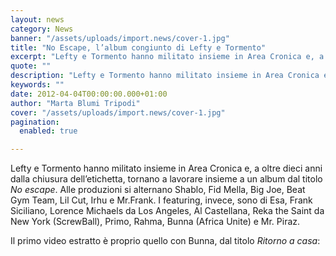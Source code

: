 ```yaml
---
layout: news
category: News
banner: "/assets/uploads/import.news/cover-1.jpg"
title: "No Escape, l’album congiunto di Lefty e Tormento"
excerpt: "Lefty e Tormento hanno militato insieme in Area Cronica e, a oltre dieci anni dalla chiusura dell’etichetta, tornano a lavorare insieme a un album dal titolo No escape. Alle produzioni si alternano Shablo, Fid Mella, Big Joe, Beat Gym Team, Lil Cut, Irhu e Mr.Frank. I featuring, invece, sono di Esa, Frank Siciliano, Lorence Michaels [&hellip"
quote: ""
description: "Lefty e Tormento hanno militato insieme in Area Cronica e, a oltre dieci anni dalla chiusura dell’etichetta, tornano a lavorare insieme a un album dal titolo No escape. Alle produzioni si alternano Shablo, Fid Mella, Big Joe, Beat Gym Team, Lil Cut, Irhu e Mr.Frank. I featuring, invece, sono di Esa, Frank Siciliano, Lorence Michaels [&hellip"
keywords: ""
date: 2012-04-04T00:00:00.000+01:00
author: "Marta Blumi Tripodi"
cover: "/assets/uploads/import.news/cover-1.jpg"
pagination:
  enabled: true

---
```


Lefty e Tormento hanno militato insieme in Area Cronica e, a oltre dieci anni dalla chiusura dell’etichetta, tornano a lavorare insieme a un album dal titolo _No escape_. Alle produzioni si alternano Shablo, Fid Mella, Big Joe, Beat Gym Team, Lil Cut, Irhu e Mr.Frank. I featuring, invece, sono di Esa, Frank Siciliano, Lorence Michaels da Los Angeles, Al Castellana, Reka the Saint da New York (ScrewBall), Primo, Rahma, Bunna (Africa Unite) e Mr. Piraz.

Il primo video estratto è proprio quello con Bunna, dal titolo _Ritorno a casa_: